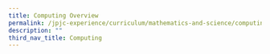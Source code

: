 ```yaml
---
title: Computing Overview
permalink: /jpjc-experience/curriculum/mathematics-and-science/computing/
description: ""
third_nav_title: Computing
---
```

